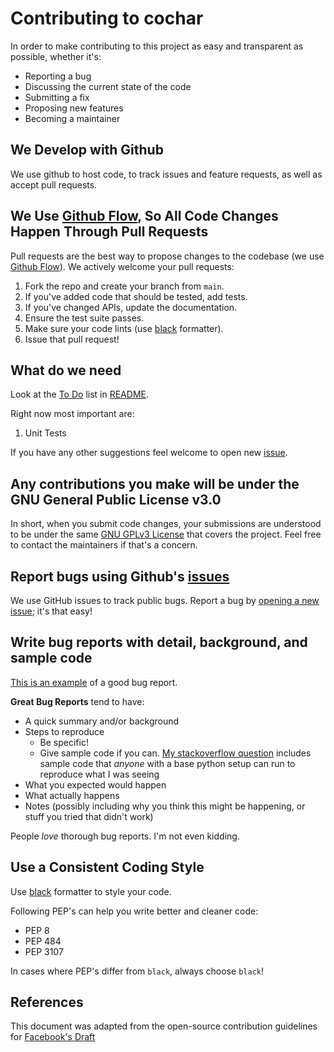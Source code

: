 # Contributing to cochar

In order to make contributing to this project as easy and transparent as possible, whether it's:

- Reporting a bug
- Discussing the current state of the code
- Submitting a fix
- Proposing new features
- Becoming a maintainer

## We Develop with Github

We use github to host code, to track issues and feature requests, as well as accept pull requests.

## We Use [Github Flow](https://guides.github.com/introduction/flow/index.html), So All Code Changes Happen Through Pull Requests

Pull requests are the best way to propose changes to the codebase (we use [Github Flow](https://guides.github.com/introduction/flow/index.html)). We actively welcome your pull requests:

1. Fork the repo and create your branch from `main`.
2. If you've added code that should be tested, add tests.
3. If you've changed APIs, update the documentation.
4. Ensure the test suite passes.
5. Make sure your code lints (use [black](https://black.readthedocs.io/en/stable/) formatter).
6. Issue that pull request!

## What do we need

Look at the [To Do](README#to-do) list in [README](README).

Right now most important are:

1. Unit Tests

If you have any other suggestions feel welcome to open new [issue](https://github.com/ajwalkiewicz/cochar/issues).

## Any contributions you make will be under the GNU General Public License v3.0

In short, when you submit code changes, your submissions are understood to be under the same [GNU GPLv3 License](https://choosealicense.com/licenses/gpl-3.0/) that covers the project. Feel free to contact the maintainers if that's a concern.

## Report bugs using Github's [issues](https://github.com/ajwalkiewicz/cochar/issues)

We use GitHub issues to track public bugs. Report a bug by [opening a new issue](https://github.com/ajwalkiewicz/cochar/issues); it's that easy!

## Write bug reports with detail, background, and sample code

[This is an example](http://stackoverflow.com/q/12488905/180626) of a good bug report.

**Great Bug Reports** tend to have:

- A quick summary and/or background
- Steps to reproduce
  - Be specific!
  - Give sample code if you can. [My stackoverflow question](http://stackoverflow.com/q/12488905/180626) includes sample code that _anyone_ with a base python setup can run to reproduce what I was seeing
- What you expected would happen
- What actually happens
- Notes (possibly including why you think this might be happening, or stuff you tried that didn't work)

People _love_ thorough bug reports. I'm not even kidding.

## Use a Consistent Coding Style

Use [black](https://black.readthedocs.io/en/stable/) formatter to style your code.

Following PEP's can help you write better and cleaner code:

- PEP 8
- PEP 484
- PEP 3107

In cases where PEP's differ from `black`, always choose `black`!

## References

This document was adapted from the open-source contribution guidelines for [Facebook's Draft](https://github.com/facebook/draft-js/blob/a9316a723f9e918afde44dea68b5f9f39b7d9b00/CONTRIBUTING.md)
